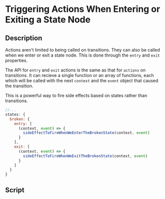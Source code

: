 # Triggering Actions When Entering or Exiting a State Node

## Description

Actions aren't limited to being called on transitions. They can also be called when we enter or exit a state node. This is done through the `entry` and `exit` properties.

The API for `entry` and `exit` actions is the same as that for `actions` on transitions. It can recieve a single function or an array of functions, each which will be called with the next `context` and the `event` object that caused the transition.

This is a powerful way to fire side effects based on states rather than transitions.

```javascript
//...
states: {
  broken: {
    entry: [
      (context, event) => {
        sideEffectToFireWhenWeEnterTheBrokenState(context, event)
      }
    ],
    exit: [
      (context, event) => {
        sideEffectToFireWhenWeExitTheBrokenState(context, event)
      }
    ]
  }
}
```

## Script
